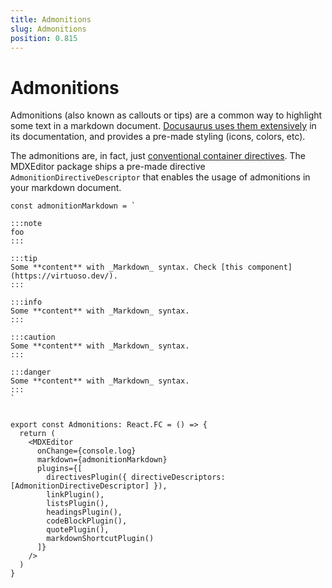 ```yaml
---
title: Admonitions
slug: Admonitions
position: 0.815
---
```


# Admonitions

Admonitions (also known as callouts or tips) are a common way to highlight some text in a markdown document. [Docusaurus uses them extensively](https://docusaurus.io/docs/markdown-features/admonitions) in its documentation, and provides a pre-made styling (icons, colors, etc).

The admonitions are, in fact, just [conventional container directives](./directives). The MDXEditor package ships a pre-made directive `AdmonitionDirectiveDescriptor` that enables the usage of admonitions in your markdown document.

```tsx
const admonitionMarkdown = `

:::note
foo
:::

:::tip
Some **content** with _Markdown_ syntax. Check [this component](https://virtuoso.dev/).
:::

:::info
Some **content** with _Markdown_ syntax. 
:::

:::caution
Some **content** with _Markdown_ syntax.
:::

:::danger
Some **content** with _Markdown_ syntax.
:::
`


export const Admonitions: React.FC = () => {
  return (
    <MDXEditor
      onChange={console.log}
      markdown={admonitionMarkdown}
      plugins={[
        directivesPlugin({ directiveDescriptors: [AdmonitionDirectiveDescriptor] }),
        linkPlugin(),
        listsPlugin(),
        headingsPlugin(),
        codeBlockPlugin(),
        quotePlugin(),
        markdownShortcutPlugin()
      ]}
    />
  )
}
```
